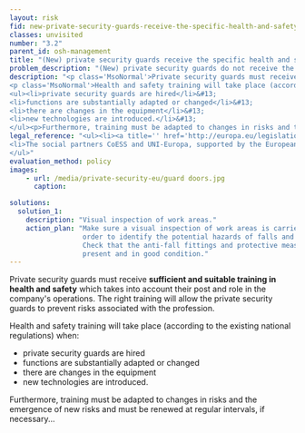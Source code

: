 ```yaml
---
layout: risk
fid: new-private-security-guards-receive-the-specific-health-and-safety-training-they-need
classes: unvisited
number: "3.2"
parent_id: osh-management
title: "(New) private security guards receive the specific health and safety training they need."
problem_description: "(New) private security guards do not receive the specific health and safety training they need"
description: "<p class='MsoNormal'>Private security guards must receive <strong>sufficient and suitable training in health and safety</strong> which takes into account their post and role in the company's operations. The right training will allow the private security guards to prevent risks associated with the profession.</p>&#13;
<p class='MsoNormal'>Health and safety training will take place (according to the existing national regulations) when:</p>&#13;
<ul><li>private security guards are hired</li>&#13;
<li>functions are substantially adapted or changed</li>&#13;
<li>there are changes in the equipment</li>&#13;
<li>new technologies are introduced.</li>&#13;
</ul><p>Furthermore, training must be adapted to changes in risks and the emergence of new risks and must be renewed at regular intervals, if necessary...</p>"
legal_reference: "<ul><li><a title='' href='http://europa.eu/legislation_summaries/employment_and_social_policy/health_hygiene_safety_at_work/c11113_en.htm' rel='nofollow' target='_blank'>89/391/CEE Implementing measures to improve the health and safety of workers</a></li>&#13;
<li>The social partners CoESS and UNI-Europa, supported by the European Commission (DG Education and Culture as well as DG Employment and Social Affairs) have developed the <a title='' href='http://de.scribd.com/doc/2514283/Security-Guard-Manual' rel='nofollow' target='_blank'>'European Vocational Training Manual For Basic Guarding'</a> in 2001. This manual includes legal aspects that have to be considered by private security guards.</li>&#13;
</ul>"
evaluation_method: policy
images:
    - url: /media/private-security-eu/guard doors.jpg
      caption: 

solutions:
  solution_1:
    description: "Visual inspection of work areas."
    action_plan: "Make sure a visual inspection of work areas is carried out in
                  order to identify the potential hazards of falls and slips.
                  Check that the anti-fall fittings and protective measures are
                  present and in good condition."
---
```

Private security guards must receive **sufficient and suitable training in
health and safety** which takes into account their post and role in the
company's operations. The right training will allow the private security
guards to prevent risks associated with the profession.

Health and safety training will take place (according to the existing national
regulations) when:

  * private security guards are hired
  * functions are substantially adapted or changed
  * there are changes in the equipment
  * new technologies are introduced.

Furthermore, training must be adapted to changes in risks and the emergence of
new risks and must be renewed at regular intervals, if necessary...


